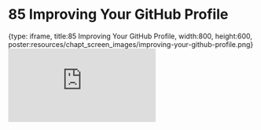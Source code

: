 # 85 Improving Your GitHub Profile
 
{type: iframe, title:85 Improving Your GitHub Profile, width:800, height:600, poster:resources/chapt_screen_images/improving-your-github-profile.png}
![](https://datatrail-jhu.github.io/DataTrail/no_toc/improving-your-github-profile.html)
 

 
